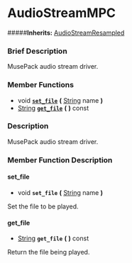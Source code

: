 #  AudioStreamMPC  
#####**Inherits:** [AudioStreamResampled](class_audiostreamresampled)

###  Brief Description  
MusePack audio stream driver.

###  Member Functions 
  * void  **[`set_file`](#set_file)**  **(** [String](class_string) name  **)**
  * [String](class_string)  **[`get_file`](#get_file)**  **(** **)** const

###  Description  
MusePack audio stream driver.

###  Member Function Description  

#### <a name="set_file">set_file</a>
  * void  **`set_file`**  **(** [String](class_string) name  **)**

Set the file to be played.

#### <a name="get_file">get_file</a>
  * [String](class_string)  **`get_file`**  **(** **)** const

Return the file being played.
